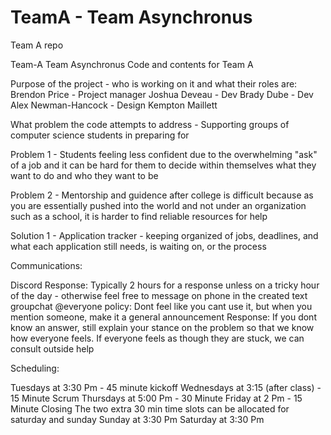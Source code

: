 # TeamA - Team Asynchronus
Team A repo

Team-A Team Asynchronus
Code and contents for Team A


Purpose of the project - who is working on it and what their roles are:
Brendon Price - Project manager Joshua Deveau - Dev Brady Dube - Dev Alex Newman-Hancock - Design Kempton Maillett




What problem the code attempts to address - Supporting groups of computer science students in preparing for 





Problem 1 - Students feeling less confident due to the overwhelming "ask" of a job and it can be hard for them to decide within themselves what they want to do and who they want to be 



Problem 2 - Mentorship and guidence after college is difficult because as you are essentially pushed into the world and not under an organization such as a school, it is harder to find reliable resources for help 



Solution 1 - Application tracker - keeping organized of jobs, deadlines, and what each application still needs, is waiting on, or the process 









Communications:

Discord Response: Typically 2 hours for a response unless on a tricky hour of the day - 
otherwise feel free to message on phone in the created text groupchat @everyone policy: 
Dont feel like you cant use it, but when you mention someone, make it a general announcement 
Response: If you dont know an answer, still explain your stance on the problem so that we know 
how everyone feels. If everyone feels as though they are stuck, we can consult outside help







Scheduling:

Tuesdays at 3:30 Pm - 45 minute kickoff
Wednesdays at 3:15 (after class) - 15 Minute Scrum
Thursdays at 5:00 Pm - 30 Minute
Friday at 2 Pm - 15 Minute Closing
The two extra 30 min time slots can be allocated for saturday and sunday
Sunday at 3:30 Pm
Saturday at 3:30 Pm
